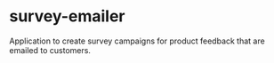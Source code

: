 # survey-emailer
 Application to create survey campaigns for product feedback that are emailed to customers. 
